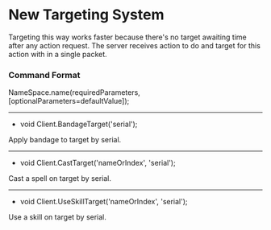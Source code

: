 # New Targeting System

Targeting this way works faster because there's no target awaiting time after any action request. The server receives action to do and target for this action with in a single packet.

### Command Format

NameSpace.name(requiredParameters, [optionalParameters=defaultValue]);

***

- void Client.BandageTarget('serial');

Apply bandage to target by serial.

***

- void Client.CastTarget('nameOrIndex', 'serial');

Cast a spell on target by serial.

***

- void Client.UseSkillTarget('nameOrIndex', 'serial');

Use a skill on target by serial.